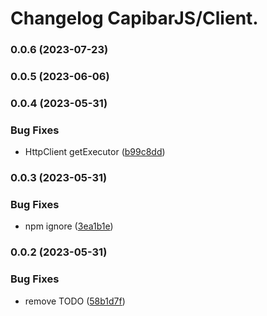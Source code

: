 # Changelog CapibarJS/Client.


### 0.0.6 (2023-07-23)

### 0.0.5 (2023-06-06)

### 0.0.4 (2023-05-31)


### Bug Fixes

* HttpClient getExecutor ([b99c8dd](https://github.com/CapibarJS/client/commit/b99c8dd7ff426c4734bc44d26d67456afa0681f3))

### 0.0.3 (2023-05-31)


### Bug Fixes

* npm ignore ([3ea1b1e](https://github.com/CapibarJS/client/commit/3ea1b1e686a87bfa4651be3e9bea9bb1631531a0))

### 0.0.2 (2023-05-31)


### Bug Fixes

* remove TODO ([58b1d7f](https://github.com/CapibarJS/client/commit/58b1d7f1e88f1a1decb054efea23800c28ec5ff0))
